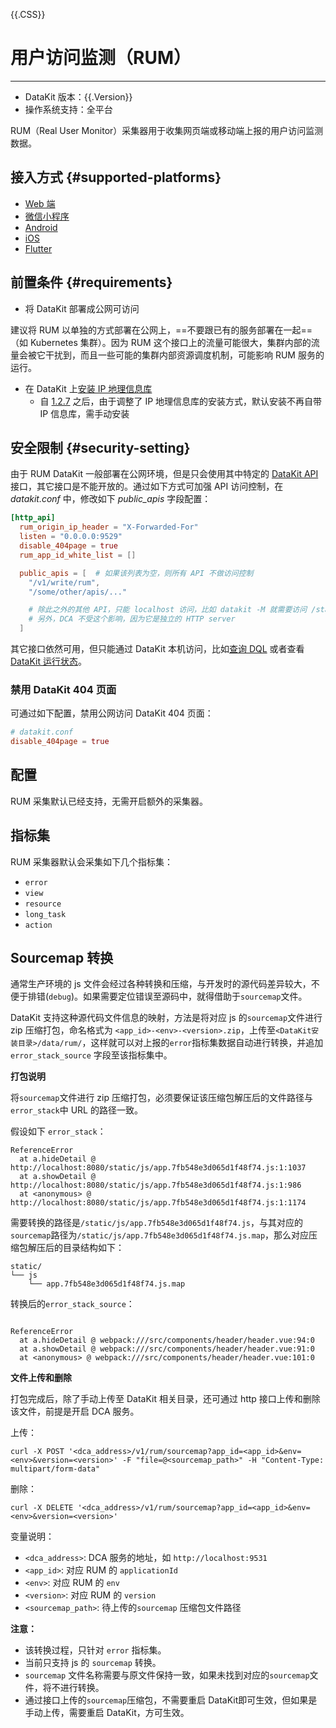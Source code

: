 {{.CSS}}
# 用户访问监测（RUM）
---

- DataKit 版本：{{.Version}}
- 操作系统支持：全平台

RUM（Real User Monitor）采集器用于收集网页端或移动端上报的用户访问监测数据。

## 接入方式 {#supported-platforms}

- [Web 端](https://www.yuque.com/dataflux/doc/eqs7v2)
- [微信小程序](https://www.yuque.com/dataflux/doc/clgea8)
- [Android](https://www.yuque.com/dataflux/doc/pnzoyp)
- [iOS](https://www.yuque.com/dataflux/doc/gsto6k)
- [Flutter](https://www.yuque.com/dataflux/doc/nst0ca)

## 前置条件 {#requirements}

- 将 DataKit 部署成公网可访问

建议将 RUM 以单独的方式部署在公网上，==不要跟已有的服务部署在一起==（如 Kubernetes 集群）。因为 RUM 这个接口上的流量可能很大，集群内部的流量会被它干扰到，而且一些可能的集群内部资源调度机制，可能影响 RUM 服务的运行。

- 在 DataKit 上[安装 IP 地理信息库](datakit-tools-how-to#ab5cd5ad)
	- 自 [1.2.7](changelog#dbbe856a) 之后，由于调整了 IP 地理信息库的安装方式，默认安装不再自带 IP 信息库，需手动安装

## 安全限制 {#security-setting}

由于 RUM DataKit 一般部署在公网环境，但是只会使用其中特定的 [DataKit API](apis) 接口，其它接口是不能开放的。通过如下方式可加强 API 访问控制，在 *datakit.conf* 中，修改如下 *public_apis* 字段配置：

```toml
[http_api]
  rum_origin_ip_header = "X-Forwarded-For"
  listen = "0.0.0.0:9529"
  disable_404page = true
  rum_app_id_white_list = []

  public_apis = [  # 如果该列表为空，则所有 API 不做访问控制
    "/v1/write/rum",
    "/some/other/apis/..."

    # 除此之外的其他 API，只能 localhost 访问，比如 datakit -M 就需要访问 /stats 接口
    # 另外，DCA 不受这个影响，因为它是独立的 HTTP server
  ]
```

其它接口依然可用，但只能通过 DataKit 本机访问，比如[查询 DQL](datakit-dql-how-to) 或者查看 [DataKit 运行状态](datakit-tools-how-to#44462aae)。

### 禁用 DataKit 404 页面

可通过如下配置，禁用公网访问 DataKit 404 页面：

```toml
# datakit.conf
disable_404page = true
```

## 配置

RUM 采集默认已经支持，无需开启额外的采集器。

## 指标集

RUM 采集器默认会采集如下几个指标集：

- `error`
- `view`
- `resource`
- `long_task`
- `action`

## Sourcemap 转换

通常生产环境的 js 文件会经过各种转换和压缩，与开发时的源代码差异较大，不便于排错(`debug`)。如果需要定位错误至源码中，就得借助于`sourcemap`文件。

DataKit 支持这种源代码文件信息的映射，方法是将对应 js 的`sourcemap`文件进行 zip 压缩打包，命名格式为 `<app_id>-<env>-<version>.zip`，上传至`<DataKit安装目录>/data/rum/`，这样就可以对上报的`error`指标集数据自动进行转换，并追加 `error_stack_source` 字段至该指标集中。

**打包说明** 

将`sourcemap`文件进行 zip 压缩打包，必须要保证该压缩包解压后的文件路径与`error_stack`中 URL 的路径一致。

假设如下 `error_stack`：

```
ReferenceError
  at a.hideDetail @ http://localhost:8080/static/js/app.7fb548e3d065d1f48f74.js:1:1037
  at a.showDetail @ http://localhost:8080/static/js/app.7fb548e3d065d1f48f74.js:1:986
  at <anonymous> @ http://localhost:8080/static/js/app.7fb548e3d065d1f48f74.js:1:1174
```

需要转换的路径是`/static/js/app.7fb548e3d065d1f48f74.js`，与其对应的`sourcemap`路径为`/static/js/app.7fb548e3d065d1f48f74.js.map`，那么对应压缩包解压后的目录结构如下：

```
static/
└── js
    └── app.7fb548e3d065d1f48f74.js.map

```

转换后的`error_stack_source`：

```

ReferenceError
  at a.hideDetail @ webpack:///src/components/header/header.vue:94:0
  at a.showDetail @ webpack:///src/components/header/header.vue:91:0
  at <anonymous> @ webpack:///src/components/header/header.vue:101:0
```

**文件上传和删除**

打包完成后，除了手动上传至 DataKit 相关目录，还可通过 http 接口上传和删除该文件，前提是开启 DCA 服务。

上传：

```
curl -X POST '<dca_address>/v1/rum/sourcemap?app_id=<app_id>&env=<env>&version=<version>' -F "file=@<sourcemap_path>" -H "Content-Type: multipart/form-data"
```

删除：

```
curl -X DELETE '<dca_address>/v1/rum/sourcemap?app_id=<app_id>&env=<env>&version=<version>'
```

变量说明：

- `<dca_address>`: DCA 服务的地址，如 `http://localhost:9531`
- `<app_id>`: 对应 RUM 的 `applicationId`
- `<env>`: 对应 RUM 的 `env`
- `<version>`: 对应 RUM 的 `version`
- `<sourcemap_path>`: 待上传的`sourcemap` 压缩包文件路径

**注意：**

- 该转换过程，只针对 `error` 指标集。
- 当前只支持 js 的 `sourcemap` 转换。
- `sourcemap` 文件名称需要与原文件保持一致，如果未找到对应的`sourcemap`文件，将不进行转换。
- 通过接口上传的`sourcemap`压缩包，不需要重启 DataKit即可生效，但如果是手动上传，需要重启 DataKit，方可生效。
